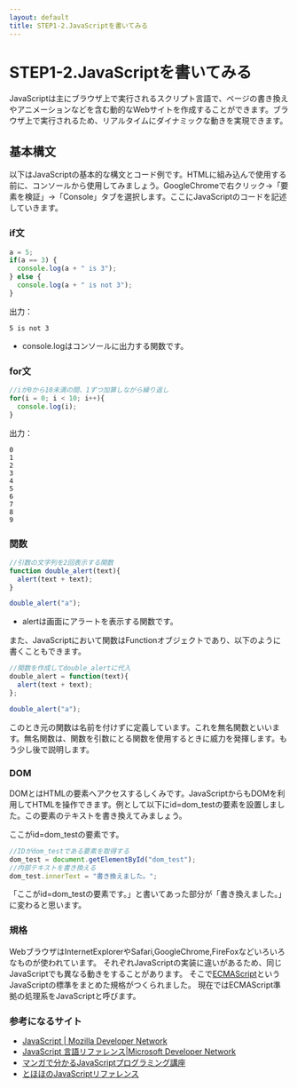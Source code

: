 ```yaml
---
layout: default
title: STEP1-2.JavaScriptを書いてみる
---
```

# STEP1-2.JavaScriptを書いてみる

JavaScriptは主にブラウザ上で実行されるスクリプト言語で、ページの書き換えやアニメーションなどを含む動的なWebサイトを作成することができます。ブラウザ上で実行されるため、リアルタイムにダイナミックな動きを実現できます。

## 基本構文
以下はJavaScriptの基本的な構文とコード例です。HTMLに組み込んで使用する前に、コンソールから使用してみましょう。GoogleChromeで右クリック→「要素を検証」→「Console」タブを選択します。ここにJavaScriptのコードを記述していきます。

### if文
```js
a = 5;
if(a == 3) {
  console.log(a + " is 3");
} else {
  console.log(a + " is not 3");
}
```
出力：

```text
5 is not 3
```

* console.logはコンソールに出力する関数です。

### for文
```js
//iが0から10未満の間、1ずつ加算しながら繰り返し
for(i = 0; i < 10; i++){
  console.log(i);
}
```
出力：

```text
0
1
2
3
4
5
6
7
8
9 
```

### 関数
```js
//引数の文字列を2回表示する関数
function double_alert(text){
  alert(text + text);
}

double_alert("a");
```

* alertは画面にアラートを表示する関数です。

また、JavaScriptにおいて関数はFunctionオブジェクトであり、以下のように書くこともできます。

```js
//関数を作成してdouble_alertに代入
double_alert = function(text){
  alert(text + text);
};

double_alert("a");
```

このとき元の関数は名前を付けずに定義しています。これを無名関数といいます。無名関数は、関数を引数にとる関数を使用するときに威力を発揮します。もう少し後で説明します。

### DOM
DOMとはHTMLの要素へアクセスするしくみです。JavaScriptからもDOMを利用してHTMLを操作できます。例として以下にid=dom_testの要素を設置しました。この要素のテキストを書き換えてみましょう。

<div id="dom_test">ここがid=dom_testの要素です。</div>

```js
//IDがdom_testである要素を取得する
dom_test = document.getElementById("dom_test");
//内部テキストを書き換える
dom_test.innerText = "書き換えました。";
```

「ここがid=dom_testの要素です。」と書いてあった部分が「書き換えました。」に変わると思います。

### 規格
WebブラウザはInternetExplorerやSafari,GoogleChrome,FireFoxなどいろいろなものが使われています。
それぞれJavaScriptの実装に違いがあるため、同じJavaScriptでも異なる動きをすることがあります。
そこで[ECMAScript](http://e-words.jp/w/ECMAScript.html)というJavaScriptの標準をまとめた規格がつくられました。
現在ではECMAScript準拠の処理系をJavaScriptと呼びます。

### 参考になるサイト
- [JavaScript | Mozilla Developer Network](https://developer.mozilla.org/ja/docs/Web/JavaScript)
- [JavaScript 言語リファレンス|Microsoft Developer Network](http://msdn.microsoft.com/ja-jp/library/d1et7k7c(v=vs.94).aspx)
- [マンガで分かるJavaScriptプログラミング講座](http://crocro.com/write/manga_javascript/wiki.cgi)
- [とほほのJavaScriptリファレンス](http://www.tohoho-web.com/js/index.htm)
